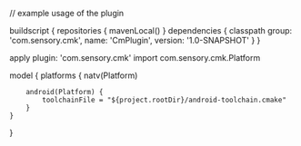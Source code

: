 // example usage of the plugin

buildscript {
    repositories {
        mavenLocal()
    }
    dependencies {
        classpath group: 'com.sensory.cmk', name: 'CmPlugin',
				  version: '1.0-SNAPSHOT'
    }
}

apply plugin: 'com.sensory.cmk'
import com.sensory.cmk.Platform

model {
    platforms {
        natv(Platform)

        android(Platform) {
            toolchainFile = "${project.rootDir}/android-toolchain.cmake"
        }
    }
}

